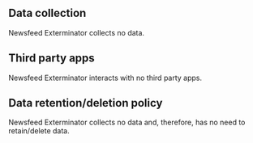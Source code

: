 ## Data collection
Newsfeed Exterminator collects no data.

## Third party apps
Newsfeed Exterminator interacts with no third party apps.

## Data retention/deletion policy
Newsfeed Exterminator collects no data and, therefore, has no need to retain/delete data.
